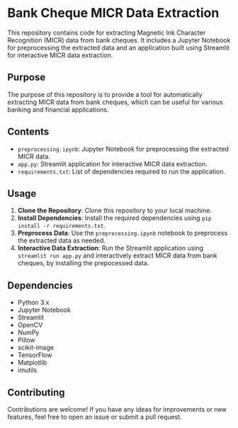 # Bank Cheque MICR Data Extraction

This repository contains code for extracting Magnetic Ink Character Recognition (MICR) data from bank cheques. It includes a Jupyter Notebook for preprocessing the extracted data and an application built using Streamlit for interactive MICR data extraction.

## Purpose

The purpose of this repository is to provide a tool for automatically extracting MICR data from bank cheques, which can be useful for various banking and financial applications.

## Contents

- `preprocessing.ipynb`: Jupyter Notebook for preprocessing the extracted MICR data.
- `app.py`: Streamlit application for interactive MICR data extraction.
- `requirements.txt`: List of dependencies required to run the application.

## Usage

1. **Clone the Repository**: Clone this repository to your local machine.
2. **Install Dependencies**: Install the required dependencies using `pip install -r requirements.txt`.
4. **Preprocess Data**: Use the `preprocessing.ipynb` notebook to preprocess the extracted data as needed.
5. **Interactive Data Extraction**: Run the Streamlit application using `streamlit run app.py` and interactively extract MICR data from bank cheques, by installing the prepocessed data.

## Dependencies

- Python 3.x
- Jupyter Notebook
- Streamlit
- OpenCV
- NumPy
- Pillow
- scikit-image
- TensorFlow
- Matplotlib
- imutils

## Contributing

Contributions are welcome! If you have any ideas for improvements or new features, feel free to open an issue or submit a pull request.
